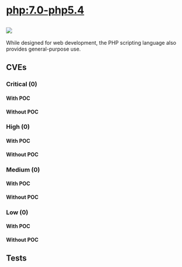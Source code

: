 # [php:7.0-php5.4](https://hub.docker.com/_/php?tab=tags)
![](https://img.shields.io/static/v1?label=tag&message=7.0-php5.4&color=blue)
---
<p>
While designed for web development, the PHP scripting language also provides general-purpose use.
</p>

## CVEs
### Critical (0)
#### With POC

#### Without POC


### High (0)
#### With POC

#### Without POC


### Medium (0)
#### With POC

#### Without POC


### Low (0)
#### With POC

#### Without POC


## Tests
